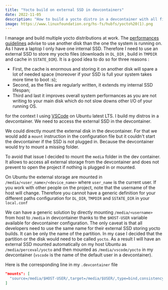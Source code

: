 ```yaml
---
title: "Yocto build on external SSD in devcontainers"
date: 2022-11-05
description: "How to build a yocto distro in a devcontainer with all files stored on an external SSD"
image: https://www.linuxfoundation.org/hs-fs/hubfs/yocto%20(1).png
---
```


I manage and build multiple yocto distributions at work. The [performances guidelines](https://wiki.yoctoproject.org/wiki/Build_Performance) advise to use another disk than the one the system is running on. As I have a laptop I only have one internal SSD. Therefore I need to use an external SSD to store my yocto files (downloads in `DL_DIR` , build in `TMPDIR` and cache in `SSTATE_DIR`).
It is a good idea to do so for three reasons :
 * First, the cache is enormous and storing it on another disk will spare a lot of needed space (moreover if your SSD is full your system takes more time to boot :s);
 * Second, as the files are regularly written, it extends my internal SSD lifespan;
 * Third and last it improves overall system performances as you are not writing to your main disk which do not slow downs other I/O of your running OS. 

for the context I using [VSCode](https://code.visualstudio.com/) on Ubuntu latest LTS. I build my distros in a devcontainer.
We need to access the external SSD in the devcontainer. 

We could directly mount the external disk in the devcontainer. For that we would add a `mount` instruction in the configuration file but it couldn't start the devcontainer if the SSD is not plugged in. Because the devcontainer would try to mount a missing folder.

To avoid that issue I decided to mount the `media` folder in the dev container. It allows to access all external storage from the devcontainer and does not prevent to open the project if nothing is plugged in or mounted. 

On Ubuntu the external storage are mounted in `/media/<user_name>/<device_name>` where `user_name` is the current user.
If you work with other people on the project, note that the username of the host will change. Therefore you cannot have a generic definition for your different paths configuration for `DL_DIR`, `TMPDIR` and `SSTATE_DIR` in your `local.conf`

We can have a generic solution by directly mounting `/media/<username>` from host to `/media` in devcontainer thanks to the `$HOST-USER` variable available for devcontainer configuration. The only caveat is that all developers need to use the same name for their external SSD storing yocto builds. It can be only the name of the partition. In my case I decided that the partition or the disk would need to be called `yocto`. As a result I will have an external SSD mounted automatically on my host Ubuntu as `/media/perceval/yocto` and then mounted as `/media/vscode/yocto` in my devcontainer (`vscode` is the name of the default user in a devcontainer).

Here is the corresponding line in my `.devcontainer` file
```json
"mounts": [
  "source=/media/$HOST-USER/,target=/media/$USER/,type=bind,consistency=cached"
]
```
